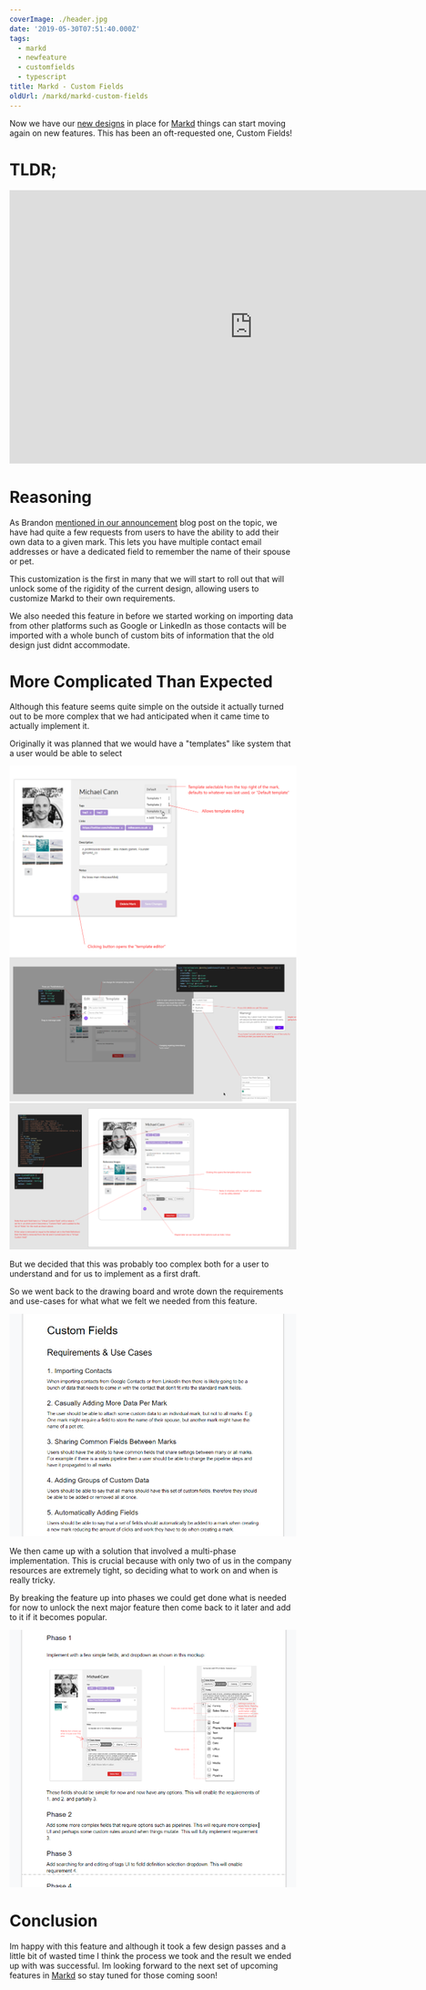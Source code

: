 ```yaml
---
coverImage: ./header.jpg
date: '2019-05-30T07:51:40.000Z'
tags:
  - markd
  - newfeature
  - customfields
  - typescript
title: Markd - Custom Fields
oldUrl: /markd/markd-custom-fields
---
```


Now we have our [new designs](/markd/markd-v3) in place for [Markd](https://markd.co) things can start moving again on new features. This has been an oft-requested one, Custom Fields!

<!-- more -->

# TLDR;

<iframe width="853" height="480" src="https://www.youtube.com/embed/sCe_tsPEvnI" frameborder="0" allow="autoplay; encrypted-media" allowfullscreen></iframe>

# Reasoning

As Brandon [mentioned in our announcement](https://blog.markd.co/2019/05/29/adding-custom-fields-to-your-contacts.html) blog post on the topic, we have had quite a few requests from users to have the ability to add their own data to a given mark. This lets you have multiple contact email addresses or have a dedicated field to remember the name of their spouse or pet.

This customization is the first in many that we will start to roll out that will unlock some of the rigidity of the current design, allowing users to customize Markd to their own requirements.

We also needed this feature in before we started working on importing data from other platforms such as Google or LinkedIn as those contacts will be imported with a whole bunch of custom bits of information that the old design just didnt accommodate.

# More Complicated Than Expected

Although this feature seems quite simple on the outside it actually turned out to be more complex that we had anticipated when it came time to actually implement it.

Originally it was planned that we would have a "templates" like system that a user would be able to select

![](./templates-1.png)
![](./templates-2.png)
![](./templates-3.png)

But we decided that this was probably too complex both for a user to understand and for us to implement as a first draft.

So we went back to the drawing board and wrote down the requirements and use-cases for what what we felt we needed from this feature.

![](./drawingboard.png)

We then came up with a solution that involved a multi-phase implementation. This is crucial because with only two of us in the company resources are extremely tight, so deciding what to work on and when is really tricky.

By breaking the feature up into phases we could get done what is needed for now to unlock the next major feature then come back to it later and add to it if it becomes popular.

![](./phases.png)

# Conclusion

Im happy with this feature and although it took a few design passes and a little bit of wasted time I think the process we took and the result we ended up with was successful. Im looking forward to the next set of upcoming features in [Markd](https://markd.co) so stay tuned for those coming soon!

